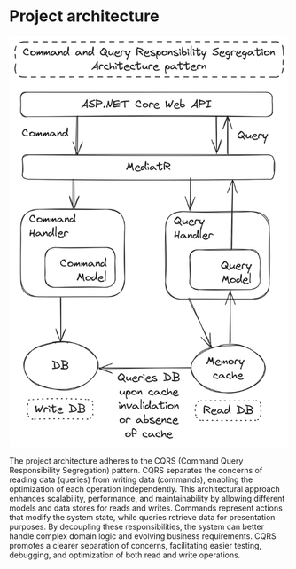 ﻿# Project architecture

![Architecture](../Images/My4Notes-Architecture.png)

The project architecture adheres to the CQRS (Command Query Responsibility 
Segregation) pattern. CQRS separates the concerns of reading data (queries) 
from writing data (commands), enabling the optimization of each operation 
independently. This architectural approach enhances scalability, performance, 
and maintainability by allowing different models and data stores for reads 
and writes. Commands represent actions that modify the system state, while 
queries retrieve data for presentation purposes. By decoupling these 
responsibilities, the system can better handle complex domain logic and 
evolving business requirements. CQRS promotes a clearer separation of 
concerns, facilitating easier testing, debugging, and optimization of 
both read and write operations.